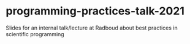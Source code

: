 # programming-practices-talk-2021
Slides for an internal talk/lecture at Radboud about best practices in scientific programming
